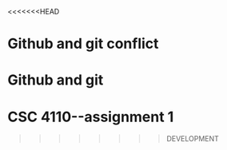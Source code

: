 <<<<<<<HEAD
# Github and git conflict
# Github and git
# CSC 4110--assignment 1
>>>>>>>>DEVELOPMENT

